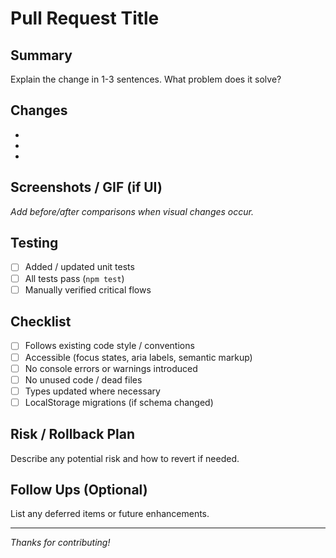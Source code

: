 # Pull Request Title

## Summary

Explain the change in 1-3 sentences. What problem does it solve?

## Changes

-
-
-

## Screenshots / GIF (if UI)

_Add before/after comparisons when visual changes occur._

## Testing

- [ ] Added / updated unit tests
- [ ] All tests pass (`npm test`)
- [ ] Manually verified critical flows

## Checklist

- [ ] Follows existing code style / conventions
- [ ] Accessible (focus states, aria labels, semantic markup)
- [ ] No console errors or warnings introduced
- [ ] No unused code / dead files
- [ ] Types updated where necessary
- [ ] LocalStorage migrations (if schema changed)

## Risk / Rollback Plan

Describe any potential risk and how to revert if needed.

## Follow Ups (Optional)

List any deferred items or future enhancements.

---

_Thanks for contributing!_
